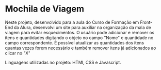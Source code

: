 # Mochila de Viagem

Neste projeto, desenvolvido para a aula do Curso de Formação em Front-End da Alura, desenvolvi um site para auxiliar na organização da mala de viagem para evitar esquecimentos.
O usuário pode adicionar e remover os itens e quantidades digitando o objeto no campo "Nome" e quantidade no campo correspondente.
É possível atualizar as quantidades dos itens quantas vezes forem necessário e também remover itens já adicionados ao clicar no "X"

Linguagens utilizadas no projeto: HTMl, CSS e Javascript.
